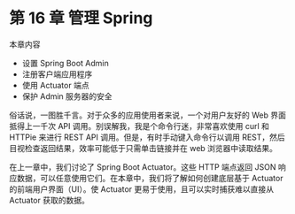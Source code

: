 # 第 16 章 管理 Spring

本章内容

* 设置 Spring Boot Admin
* 注册客户端应用程序
* 使用 Actuator 端点
* 保护 Admin 服务器的安全

俗话说，一图胜千言。对于众多的应用使用者来说，一个对用户友好的 Web 界面抵得上一千次 API 调用。别误解我，我是个命令行迷，非常喜欢使用 curl 和 HTTPie 来进行 REST API 调用。但是，有时手动键入命令行以调用 REST，然后目视检查返回结果，效率可能低于只需单击链接并在 web 浏览器中读取结果。

在上一章中，我们讨论了 Spring Boot Actuator。这些 HTTP 端点返回 JSON 响应数据，可以任意使用它们。在本章中，我们将了解如何创建底层基于 Actuator 的前端用户界面（UI）。使 Actuator 更易于使用，且可以实时捕获难以直接从 Actuator 获取的数据。
